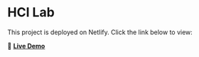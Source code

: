 # HCI Lab

This project is deployed on Netlify. Click the link below to view:

🔗 **[Live Demo](https://hci-lab-anirudh.netlify.app/)**
